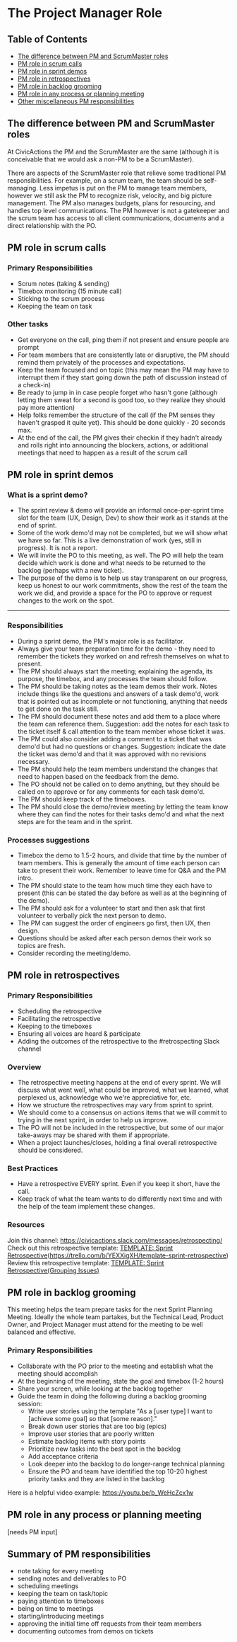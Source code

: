 # The Project Manager Role

## Table of Contents

- [The difference between PM and ScrumMaster roles](#pm-scrummaster)
- [PM role in scrum calls](#pm-role-scrum)
- [PM role in sprint demos](#pm-role-demos)
- [PM role in retrospectives](#pm-role-demos)
- [PM role in backlog grooming](#pm-role-backlog)
- [PM role in any process or planning meeting](#pm-role-meetings)
- [Other miscellaneous PM responsibilities](#pm-responsibilities)

## <a name="pm-scrummaster"></a>The difference between PM and ScrumMaster roles

At CivicActions the PM and the ScrumMaster are the same (although it is conceivable that we would ask a non-PM to be a ScrumMaster).

There are aspects of the ScrumMaster role that relieve some traditional PM responsibilities. For example, on a scrum team, the team should be self-managing. Less impetus is put on the PM to manage team members, however we still ask the PM to recognize risk, velocity, and big picture management. The PM also manages budgets, plans for resourcing, and handles top level communications. The PM however is not a gatekeeper and the scrum team has access to all client communications, documents and a direct relationship with the PO.

## <a name="pm-role-scrum"></a>PM role in scrum calls

### Primary Responsibilities

* Scrum notes (taking & sending)
* Timebox monitoring (15 minute call)
* Sticking to the scrum process
* Keeping the team on task


### Other tasks

* Get everyone on the call, ping them if not present and ensure people are prompt
* For team members that are consistently late or disruptive, the PM should remind them privately of the processes and expectations.
* Keep the team focused and on topic (this may mean the PM may have to interrupt them if they start going down the path of discussion instead of a check-in)
* Be ready to jump in in case people forget who hasn't gone (although letting them sweat for a second is good too, so they realize they should pay more attention)
* Help folks remember the structure of the call (if the PM senses they haven't grasped it quite yet). This should be done quickly - 20 seconds max.
* At the end of the call, the PM gives their checkin if they hadn't already and rolls right into announcing the blockers, actions, or additional meetings that need to happen as a result of the scrum call


## <a name="pm-role-demos"></a>PM role in sprint demos

### What is a sprint demo?

* The sprint review & demo will provide an informal once-per-sprint time slot for the team (UX, Design, Dev) to show their work as it stands at the end of sprint.
* Some of the work demo'd may not be completed, but we will show what we have so far. This is a live demonstration of work (yes, still in progress). It is not a report.
* We will invite the PO to this meeting, as well. The PO will help the team decide which work is done and what needs to be returned to the backlog (perhaps with a new ticket).
* The purpose of the demo is to help us stay transparent on our progress, keep us honest to our work commitments, show the rest of the team the work we did, and provide a space for the PO to approve or request changes to the work on the spot.

---

### Responsibilities

* During a sprint demo, the PM's major role is as facilitator.
* Always give your team preparation time for the demo - they need to remember the tickets they worked on and refresh themselves on what to present.
* The PM should always start the meeting; explaining the agenda, its purpose, the timebox, and any processes the team should follow.
* The PM should be taking notes as the team demos their work. Notes include things like the questions and answers of a task demo'd, work that is pointed out as incomplete or not functioning, anything that needs to get done on the task still.
* The PM should document these notes and add them to a place where the team can reference them. Suggestion: add the notes for each task to the ticket itself & call attention to the team member whose ticket it was.
* The PM could also consider adding a comment to a ticket that was demo'd but had no questions or changes. Suggestion: indicate the date the ticket was demo'd and that it was approved with no revisions necessary.
* The PM should help the team members understand the changes that need to happen based on the feedback from the demo.
* The PO should not be called on to demo anything, but they should be called on to approve or for any comments for each task demo'd.
* The PM should keep track of the timeboxes.
* The PM should close the demo/review meeting by letting the team know where they can find the notes for their tasks demo'd and what the next steps are for the team and in the sprint.


### Processes suggestions

* Timebox the demo to 1.5-2 hours, and divide that time by the number of team members. This is generally the amount of time each person can take to present their work.  Remember to leave time for Q&A and the PM intro.
* The PM should state to the team how much time they each have to present (this can be stated the day before as well as at the beginning of the demo).
* The PM should ask for a volunteer to start and then ask that first volunteer to verbally pick the next person to demo.
* The PM can suggest the order of engineers go first, then UX, then design.
* Questions should be asked after each person demos their work so topics are fresh.
* Consider recording the meeting/demo.

## <a name="pm-role-demos"></a>PM role in retrospectives

### Primary Responsibilities
* Scheduling the retrospective
* Facilitating the retrospective
* Keeping to the timeboxes
* Ensuring all voices are heard & participate
* Adding the outcomes of the retrospective to the #retrospecting Slack channel

### Overview
* The retrospective meeting happens at the end of every sprint. We will discuss what went well, what could be improved, what we learned, what perplexed us, acknowledge who we're appreciative for, etc.
* How we structure the retrospectives may vary from sprint to sprint.
* We should come to a consensus on actions items that we will commit to trying in the next sprint, in order to help us improve.
* The PO will not be included in the retrospective, but some of our major take-aways may be shared with them if appropriate.
* When a project launches/closes, holding a final overall retrospective should be considered.


### Best Practices
* Have a retrospective EVERY sprint. Even if you keep it short, have the call.
* Keep track of what the team wants to do differently next time and with the help of the team implement these changes.

### Resources

Join this channel: https://civicactions.slack.com/messages/retrospecting/
Check out this retrospective template: [TEMPLATE: Sprint Retrospective](Basic)(https://trello.com/b/YEXXigXH/template-sprint-retrospective)
Review this retrospective template: [TEMPLATE: Sprint Retrospective(Grouping Issues)](https://trello.com/b/jG9U4I6l/template-sprint-retrospective-grouping-issues)

## <a name="pm-role-backlog"></a>PM role in backlog grooming
This meeting helps the team prepare tasks for the next Sprint Planning Meeting. Ideally the whole team partakes, but the Technical Lead, Product Owner, and Project Manager must attend for the meeting to be well balanced and effective.

### Primary Responsibilities
* Collaborate with the PO prior to the meeting and establish what the meeting should accomplish
* At the beginning of the meeting, state the goal and timebox (1-2 hours)
* Share your screen, while looking at the backlog together
* Guide the team in doing the following during a backlog grooming session:
  * Write user stories using the template "As a [user type] I want to [achieve some goal] so that [some reason]."
  * Break down user stories that are too big (epics)
  * Improve user stories that are poorly written
  * Estimate backlog items with story points
  * Prioritize new tasks into the best spot in the backlog
  * Add acceptance criteria
  * Look deeper into the backlog to do longer-range technical planning
  * Ensure the PO and team have identified the top 10-20 highest priority tasks and they are listed in the backlog

Here is a helpful video example: https://youtu.be/b_WeHcZcx1w

## <a name="pm-role-meetings"></a>PM role in any process or planning meeting
[needs PM input]

## <a name="pm-responsibilities"></a>Summary of PM responsibilities
* note taking for every meeting
* sending notes and deliverables to PO
* scheduling meetings
* keeping the team on task/topic
* paying attention to timeboxes
* being on time to meetings
* starting/introducing meetings
* approving the initial time off requests from their team members
* documenting outcomes from demos on tickets
